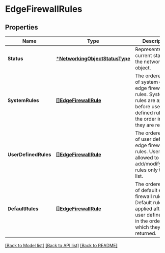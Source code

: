# EdgeFirewallRules

## Properties
Name | Type | Description | Notes
------------ | ------------- | ------------- | -------------
**Status** | [***NetworkingObjectStatusType**](NetworkingObjectStatusType.md) | Represents current status of the networking object.  | [optional] [default to null]
**SystemRules** | [**[]EdgeFirewallRule**](EdgeFirewallRule.md) | The ordered list of system defined edge firewall rules. System rules are applied before user defined rules in the order in which they are returned.  | [optional] [default to null]
**UserDefinedRules** | [**[]EdgeFirewallRule**](EdgeFirewallRule.md) | The ordered list of user defined edge firewall rules. Users are allowed to add/modify/delete rules only to this list.  | [optional] [default to null]
**DefaultRules** | [**[]EdgeFirewallRule**](EdgeFirewallRule.md) | The ordered list of default edge firewall rules. Default rules are applied after the user defined rules in the order in which they are returned.  | [optional] [default to null]

[[Back to Model list]](../README.md#documentation-for-models) [[Back to API list]](../README.md#documentation-for-api-endpoints) [[Back to README]](../README.md)


